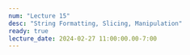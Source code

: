 ```yaml
---
num: "Lecture 15"
desc: "String Formatting, Slicing, Manipulation"
ready: true
lecture_date: 2024-02-27 11:00:00.00-7:00
---
```


